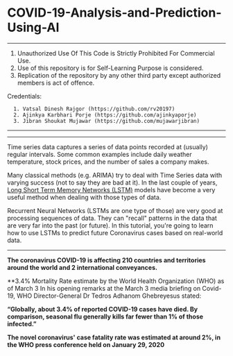 # COVID-19-Analysis-and-Prediction-Using-AI
******************************************************************************************************************************************
1. Unauthorized Use Of This Code is Strictly Prohibited For Commercial Use.  
2. Use of this repository is for Self-Learning Purpose is considered.
3. Replication of the repository by any other third party except authorized members is act of offence.

Credentials:


      1. Vatsal Dinesh Rajgor (https://github.com/rv20197)
      2. Ajinkya Karbhari Porje (https://github.com/ajinkyaporje)
      3. Jibran Shoukat Mujawar (https://github.com/mujawarjibran)
****************************************************************************************************************************************

****************************************************************************************************************************************
Time series data captures a series of data points recorded at (usually) regular intervals. Some common examples include daily weather temperature, stock prices, and the number of sales a company makes.

Many classical methods (e.g. ARIMA) try to deal with Time Series data with varying success (not to say they are bad at it). In the last couple of years, [Long Short Term Memory Networks (LSTM)](https://en.wikipedia.org/wiki/Long_short-term_memory) models have become a very useful method when dealing with those types of data.

Recurrent Neural Networks (LSTMs are one type of those) are very good at processing sequences of data. They can "recall" patterns in the data that are very far into the past (or future). In this tutorial, you're going to learn how to use LSTMs to predict future Coronavirus cases based on real-world data.
****************************************************************************************************************************************

**The coronavirus COVID-19 is affecting 210 countries and territories around the world and 2 international conveyances.**

**3.4% Mortality Rate estimate by the World Health Organization (WHO) as of March 3
In his opening remarks at the March 3 media briefing on Covid-19, WHO Director-General Dr Tedros Adhanom Ghebreyesus stated:

**“Globally, about 3.4% of reported COVID-19 cases have died. By comparison, seasonal flu generally kills far fewer than 1% of those infected.”**

**The novel coronavirus' case fatality rate was estimated at around 2%, in the WHO press conference held on January 29, 2020**
